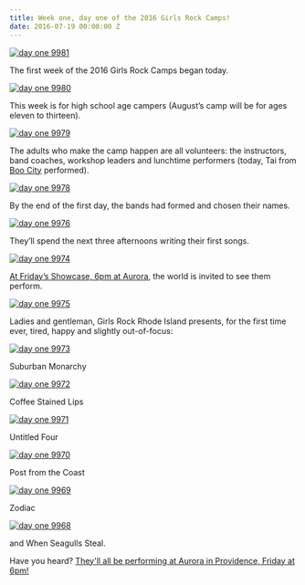 ```yaml
---
title: Week one, day one of the 2016 Girls Rock Camps!
date: 2016-07-19 00:00:00 Z
---
```


[![day one 9981](/uploads/blogpost/day-one-9981.jpg)](http://girlsrockri.org/wp-content/uploads/2016/07/day-one-9981.jpg)

The first week of the 2016 Girls Rock Camps began today.

[![day one 9980](/uploads/blogpost/day-one-9980.jpg)](http://girlsrockri.org/wp-content/uploads/2016/07/day-one-9980.jpg)

This week is for high school age campers (August’s camp will be for ages eleven to thirteen).

[![day one 9979](/uploads/blogpost/day-one-9979.jpg)](http://girlsrockri.org/wp-content/uploads/2016/07/day-one-9979.jpg)

The adults who make the camp happen are all volunteers: the instructors, band coaches, workshop leaders and lunchtime performers (today, Tai from [Boo City](http://www.boocityband.com/) performed).

[![day one 9978](/uploads/blogpost/day-one-9978.jpg)](http://girlsrockri.org/wp-content/uploads/2016/07/day-one-9978.jpg)

By the end of the first day, the bands had formed and chosen their names.

[![day one 9976](/uploads/blogpost/day-one-9976.jpg)](http://girlsrockri.org/wp-content/uploads/2016/07/day-one-9976.jpg)

They’ll spend the next three afternoons writing their first songs.

[![day one 9974](/uploads/blogpost/day-one-9974.jpg)](http://girlsrockri.org/wp-content/uploads/2016/07/day-one-9974.jpg)

[At Friday’s Showcase, 6pm at Aurora,](https://www.facebook.com/events/113823662387318/) the world is invited to see them perform.

[![day one 9975](/uploads/blogpost/day-one-9975.jpg)](http://girlsrockri.org/wp-content/uploads/2016/07/day-one-9975.jpg)

Ladies and gentleman, Girls Rock Rhode Island presents, for the first time ever, tired, happy and slightly out-of-focus:

[![day one 9973](/uploads/blogpost/day-one-9973.jpg)](http://girlsrockri.org/wp-content/uploads/2016/07/day-one-9973.jpg)

Suburban Monarchy

[![day one 9972](/uploads/blogpost/day-one-9972.jpg)](http://girlsrockri.org/wp-content/uploads/2016/07/day-one-9972.jpg)

Coffee Stained Lips

[![day one 9971](/uploads/blogpost/day-one-9971.jpg)](http://girlsrockri.org/wp-content/uploads/2016/07/day-one-9971.jpg)

Untitled Four

[![day one 9970](/uploads/blogpost/day-one-9970.jpg)](http://girlsrockri.org/wp-content/uploads/2016/07/day-one-9970.jpg)

Post from the Coast

[![day one 9969](/uploads/blogpost/day-one-9969.jpg)](http://girlsrockri.org/wp-content/uploads/2016/07/day-one-9969.jpg)

Zodiac

[![day one 9968](/uploads/blogpost/day-one-9968.jpg)](http://girlsrockri.org/wp-content/uploads/2016/07/day-one-9968.jpg)

and When Seagulls Steal.

Have you heard? [They'll all be performing at Aurora in Providence, Friday at 6pm!](https://www.facebook.com/events/113823662387318/)
